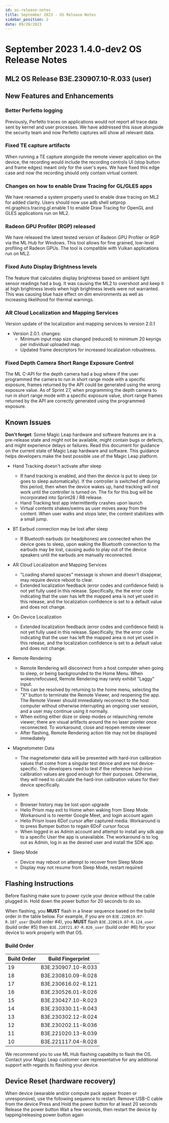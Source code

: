 ```yaml
---
id: os-release-notes
title: September 2023 - OS Release Notes
sidebar_position: 2
date: 09/26/2023
---
```

# September 2023 1.4.0-dev2 OS Release Notes

## ML2 OS Release B3E.230907.10-R.033 (user)

## New Features and Enhancements

### Better Perfetto logging

Previously, Perfetto traces on applications would not report all trace data sent by kernel and user processes. We have addressed this issue alongside the security team and now Perfetto captures will show all relevant data.

### Fixed TE capture artifacts

When running a TE capture alongside the remote viewer application on the device, the recording would include the recording controls UI (stop button and frame edges) meant only for the user's eyes. We have fixed this edge case and now the recording should only contain virtual content.

### Changes on how to enable Draw Tracing for GL/GLES apps

We have renamed a system property used to enable draw tracing on ML2 for added clarity. Users should now use adb shell setprop ml.graphics.tracing.gl.enable 1 to enable Draw Tracing for OpenGL and GLES applications run on ML2.

### Radeon GPU Profiler (RGP) released

We have released the latest tested version of Radeon GPU Profiler or RGP via the ML Hub for Windows. This tool allows for fine grained, low-level profiling of Radeon GPUs. The tool is compatible with Vulkan applications run on ML2.

### Fixed Auto Display Brightness levels

The feature that calculates display brightness based on ambient light sensor readings had a bug. It was causing the ML2 to overshoot and keep it at high brightness levels when high brightness levels were not warranted. This was causing blue haze effect on dim environments as well as increasing likelihood for thermal warnings.

### AR Cloud Localization and Mapping Services

Version update of the localization and mapping services to version 2.0.1

- Version 2.0.1. changes:
  - Minimum input map size changed (reduced) to minimum 20 keyrigs per individual uploaded map.
  - Updated frame descriptors for increased localization robustness.

### Fixed Depth Camera Short Range Exposure Control

The ML C-API for the depth camera had a bug where if the user programmed the camera to run in short range mode with a specific exposure, frames returned by the API could be generated using the wrong exposure value. As of Sprint 27, when programming the depth camera to run in short range mode with a specific exposure value, short range frames returned by the API are correctly generated using the programmed exposure.

## Known Issues

**Don't forget**: Some Magic Leap hardware and software features are in a pre-release state and might not be available, might contain bugs or defects, and might experience delays or failures. Read this document for guidance on the current state of Magic Leap hardware and software. This guidance helps developers make the best possible use of the Magic Leap platform.

- Hand Tracking doesn't activate after sleep
  - If hand tracking is enabled, and then the device is put to sleep (or goes to sleep automatically). If the controller is switched off during this period, then when the device wakes up, hand tracking will not work until the controller is turned on. The fix for this bug will be incorporated into Sprint28 / R8 release.
  - Hand Tracking test app intermittently crashes upon launch
  - Virtual contents shakes/swims as user moves away from the content. When user walks and stops later, the content stabilizes with a small jump.

- BT Earbud connection may be lost after sleep
  - If Bluetooth earbuds (or headphones) are connected when the device goes to sleep, upon waking the Bluetooth connection to the earbuds may be lost, causing audio to play out of the device speakers until the earbuds are manually reconnected.

- AR Cloud Localization and Mapping Services
  - "Loading shared spaces" message is shown and doesn't disappear, may require device reboot to clear.
  - Extended localization feedback (error codes and confidence field) is not yet fully used in this release. Specifically, the the error code indicating that the user has left the mapped area is not yet used in this release, and the localization confidence is set to a default value and does not change.
- On-Device Localization
  - Extended localization feedback (error codes and confidence field) is not yet fully used in this release. Specifically, the the error code indicating that the user has left the mapped area is not yet used in this release, and the localization confidence is set to a default value and does not change.
- Remote Rendering
  - Remote Rendering will disconnect from a host computer when going to sleep, or being backgrounded to the Home Menu. When woken/refocused, Remote Rendering may rarely exhibit "Laggy" input.
  - This can be resolved by returning to the home menu, selecting the "X" button to terminate the Remote Viewer, and reopening the app. The Remote Viewer should immediately reconnect to the host computer without otherwise interrupting an ongoing user session, and a user may continue using it normally.
  - When exiting either doze or sleep modes or relaunching remote viewer; there are visual artifacts around the no laser pointer once reconnected. To workaround, close and reopen remote viewer
  - After flashing, Remote Rendering action tile may not be displayed immediately
- Magnetometer Data
  - The magnetometer data will be presented with hard-iron calibration values that come from a singular test device and are not device-specific. The developers need to test if the reference hard-iron calibration values are good enough for their purposes. Otherwise, they will need to calculate the hard-iron calibration values for their device specifically.
- System
  - Browser history may be lost upon upgrade
  - Helio Prism may exit to Home when waking from Sleep Mode. Workaround is to reenter Google Meet, and login account again
  - Helio Prism loses 6Dof cursor after captured media. Workaround is to press Bumper button to regain 6DoF cursor focus
  - When logged in as Admin account and attempt to install any sdk app to a specific User the app is unavailable. The workaround is to log out as Admin, log in as the desired user and install the SDK app.
- Sleep Mode
  - Device may reboot on attempt to recover from Sleep Mode
  - Display may not resume from Sleep Mode, restart required

## Flashing Instructions

Before flashing make sure to power cycle your device without the cable plugged in. Hold down the power button for 20 seconds to do so.

When flashing, you **MUST** flash in a linear sequence based on the build order in the table below. For example, if you are on `B3E.220619.07-R.107_user` (build order #4), you **MUST** flash `B3E.220619.07-R.124_user` (build order #5) then `B3E.220721.07-R.026_user` (build order #6) for your device to work properly with that OS.

### Build Order

| Build Order | Build Fingerprint        |
| ----------- | ------------------------ |
| 19          | B3E.230907.10-R.033      |
| 18          | B3E.230810.09-R.028      |
| 17          | B3E.230616.02-R.121      |
| 16          | B3E.230526.01-R.026      |
| 15          | B3E.230427.10-R.023      |
| 14          | B3E.230330.11-R.043      |
| 13          | B3E.230302.12-R.024      |
| 12          | B3E.230202.11-R.036      |
| 11          | B3E.221020.13-R.039      |
| 10          | B3E.221117.04-R.028      |

We recommend you to use ML Hub flashing capability to flash the OS. Contact your Magic Leap customer care representative for any additional support with regards to flashing your device.

## Device Reset (hardware recovery)

When device (wearable and/or compute pack appear frozen or unresponsive), use the following sequence to restart:
Remove USB-C cable from the device
Press and Hold the power button for at least 20 seconds
Release the power button
Wait a few seconds, then restart the device by tapping/releasing power button again
